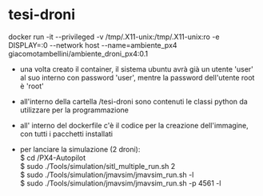 # tesi-droni
docker run -it --privileged -v /tmp/.X11-unix:/tmp/.X11-unix:ro -e DISPLAY=:0 --network host --name=ambiente_px4 giacomotambellini/ambiente_droni_px4:0.1

- una volta creato il container, il sistema ubuntu avrà già un utente 'user' al suo interno con password 'user', mentre la password dell'utente root è 'root'

- all'interno della cartella /tesi-droni sono contenuti le classi python da utilizzare per la programmazione

- all' interno del dockerfile c'è il codice per la creazione dell'immagine, con tutti i pacchetti installati

- per lanciare la simulazione (2 droni):  
  $ cd /PX4-Autopilot  
  $ sudo ./Tools/simulation/sitl_multiple_run.sh 2  
  $ sudo ./Tools/simulation/jmavsim/jmavsim_run.sh -l  
  $ sudo ./Tools/simulation/jmavsim/jmavsim_run.sh -p 4561 -l  


